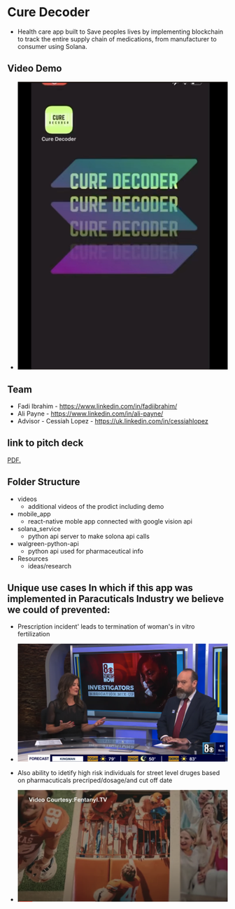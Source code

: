 # Cure Decoder 
  * Health care app built to Save peoples lives by implementing blockchain to track the entire supply chain of medications, from manufacturer to consumer using Solana.

## Video Demo 
* [![Cure Decoder- Demo](./demo.png)](https://youtu.be/N7PQhN_vgRc)

## Team
* Fadi Ibrahim - https://www.linkedin.com/in/fadiibrahim/
* Ali Payne - https://www.linkedin.com/in/ali-payne/
* Advisor - Cessiah Lopez - https://uk.linkedin.com/in/cessiahlopez 

## link to pitch deck
<a href="username.github.io/folder/document.pdf](https://github.com/payneal/cure_decoder/blob/main/pitch_deck/Cure Decoder Pitch Deck Presentation.pdf" target="_blank">PDF.</a>

## Folder Structure
* videos 
    * additional videos of the prodict including demo
* mobile_app
    * react-native moble app connected with google vision api
* solana_service
    * python api server to make solona api calls
* walgreen-python-api
    * python api used for pharmaceutical info
* Resources
    * ideas/research 

## Unique use cases In which if this app was implemented in Paracuticals Industry we believe we could of prevented:
* Prescription incident' leads to termination of woman's in vitro fertilization
* [![Prescription Incedent 1](./pi1.png)](https://youtu.be/tVI3Kj_8PxE?si=advUSpfGKKxYQCcm)

* Also ability to idetify high risk individuals for street level druges based on pharmacuticals precriped/dosage/and cut off date
* [![Prescription Incedent 1](./pi2.png)](https://youtu.be/5KoHCf3VC9I?si=_XraIY3h0KOpL6U8)
